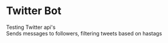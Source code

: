 # Twitter Bot<br>
Testing Twitter api's<br>
Sends messages to followers, filtering tweets based on hastags

